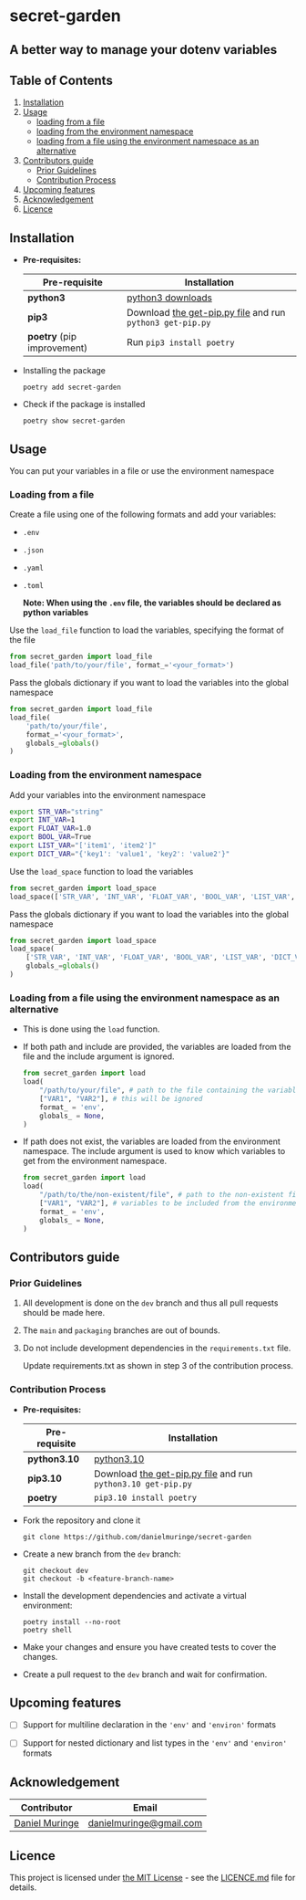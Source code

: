 # secret-garden
## A better way to manage your dotenv variables

## Table of Contents

1. [Installation](#installation)
1. [Usage](#usage)
    - [loading from a file](#load_file-function)
    - [loading from the environment namespace](#load_space-function)
    - [loading from a file using the environment namespace as an alternative](#load-function)
1. [Contributors guide](#contributors-guide)
    - [Prior Guidelines](#prior-guidelines)
    - [Contribution Process](#contribution-process)
1. [Upcoming features](#upcoming-features)
1. [Acknowledgement](#acknowledgement)
1. [Licence](#licence)


## Installation

- **Pre-requisites:**

    Pre-requisite | Installation
    --- | ---
    **python3** | [python3 downloads](https://www.python.org/downloads/release/python-3100)
    **pip3** | Download [the get-pip.py file](https://bootstrap.pypa.io/get-pip.py) and run `python3 get-pip.py`
    **poetry** (pip improvement) | Run `pip3 install poetry`
    
- Installing the package

    ```
    poetry add secret-garden
    ```

- Check if the package is installed

    ```
    poetry show secret-garden
    ```

## Usage

You can put your variables in a file or use the environment namespace

<h3 id="load_file-function">Loading from a file</h3>

Create a file using one of the following formats and add your variables:

- `.env`
- `.json`
- `.yaml`
- `.toml`

    **Note: When using the `.env` file, the variables should be declared as python variables**
    

Use the `load_file` function to load the variables, specifying the format of the file

```python
from secret_garden import load_file
load_file('path/to/your/file', format_='<your_format>')
```

Pass the globals dictionary if you want to load the variables into the global namespace

```python
from secret_garden import load_file
load_file(
    'path/to/your/file',
    format_='<your_format>',
    globals_=globals()
)
```

<h3 id="load_space-function">Loading from the environment namespace</h3>

Add your variables into the environment namespace

```bash
export STR_VAR="string"
export INT_VAR=1
export FLOAT_VAR=1.0
export BOOL_VAR=True
export LIST_VAR="['item1', 'item2']"
export DICT_VAR="{'key1': 'value1', 'key2': 'value2'}"
```

Use the `load_space` function to load the variables

```python
from secret_garden import load_space
load_space(['STR_VAR', 'INT_VAR', 'FLOAT_VAR', 'BOOL_VAR', 'LIST_VAR', 'DICT_VAR'])
```

Pass the globals dictionary if you want to load the variables into the global namespace

```python
from secret_garden import load_space
load_space(
    ['STR_VAR', 'INT_VAR', 'FLOAT_VAR', 'BOOL_VAR', 'LIST_VAR', 'DICT_VAR'],
    globals_=globals()
)
```


<h3 id="load-function">Loading from a file using the environment namespace as an alternative</h3>

- This is done using the `load` function.

- If both path and include are provided, the variables are loaded from the file and the include argument is ignored.

    ```python
    from secret_garden import load
    load(
        "/path/to/your/file", # path to the file containing the variables
        ["VAR1", "VAR2"], # this will be ignored
        format_ = 'env',
        globals_ = None, 
    )
    ```

- If path does not exist, the variables are loaded from the environment namespace. The include argument is used to know which variables to get from the environment namespace.
    ```python
    from secret_garden import load
    load(
        "/path/to/the/non-existent/file", # path to the non-existent file
        ["VAR1", "VAR2"], # variables to be included from the environment namespace
        format_ = 'env',
        globals_ = None, 
    )
    ```


## Contributors guide


### Prior Guidelines

1. All development is done on the `dev` branch and thus all pull requests should be made here.

1. The `main` and `packaging` branches are out of bounds.

1. Do not include development dependencies in the `requirements.txt` file.

    Update requirements.txt as shown in step 3 of the contribution process.


### Contribution Process

- **Pre-requisites:**

    Pre-requisite | Installation
    --- | ---
    **python3.10** | [python3.10](https://www.python.org/downloads/release/python-3100/)
    **pip3.10** | Download [the get-pip.py file](https://bootstrap.pypa.io/get-pip.py) and run `python3.10 get-pip.py`
    **poetry** | `pip3.10 install poetry`

- Fork the repository and clone it
    ```
    git clone https://github.com/danielmuringe/secret-garden
    ```

- Create a new branch from the `dev` branch: 
    ```
    git checkout dev
    git checkout -b <feature-branch-name>
    ```

- Install the development dependencies and activate a virtual environment:
    
    ```
    poetry install --no-root
    poetry shell
    ```


- Make your changes and ensure you have created tests to cover the changes.

- Create a pull request to the `dev` branch and wait for confirmation.


## Upcoming features

- [ ] Support for multiline declaration in the `'env'` and `'environ'` formats

- [ ] Support for nested dictionary and list types in the `'env'` and `'environ'` formats


## Acknowledgement

Contributor | Email
--- | ---
[Daniel Muringe](https://github.com/danielmuringe) | [danielmuringe@gmail.com](mailto:danielmuringe@gmail.com)


## Licence

This project is licensed under [the MIT License](https://opensource.org/license/mit/) - see the [LICENCE.md](LICENCE.md) file for details.
